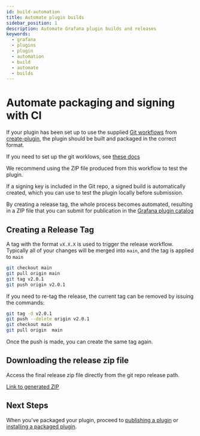 ```yaml
---
id: build-automation
title: Automate plugin builds
sidebar_position: 1
description: Automate Grafana plugin builds and releases
keywords:
  - grafana
  - plugins
  - plugin
  - automation
  - build
  - automate
  - builds
---
```


# Automate packaging and signing with CI

If your plugin has been set up to use the supplied [Git workflows](../create-a-plugin/develop-a-plugin/set-up-github-workflows.md) from [create-plugin](../get-started/get-started.mdx),
the plugin should be built and packaged in the correct format.

If you need to set up the git worklows, see [these docs](https://github.com/grafana/plugin-actions/blob/main/build-plugin/README.md)

We recommend using the ZIP file produced from this workflow to test the plugin.

If a signing key is included in the Git repo, a signed build is automatically created, which you can use to test the plugin locally before submission.

By creating a release tag, the whole process becomes automated, resulting in a ZIP file that you can submit for publication in the [Grafana plugin catalog](https://grafana.com/plugins)

## Creating a Release Tag

A tag with the format `vX.X.X` is used to trigger the release workflow. Typically all of your changes will be merged into `main`, and the tag is applied to `main`

```BASH
git checkout main
git pull origin main
git tag v2.0.1
git push origin v2.0.1
```

If you need to re-tag the release, the current tag can be removed by issuing the commands:

```BASH
git tag -d v2.0.1
git push --delete origin v2.0.1
git checkout main
git pull origin  main
```

Once the push is made, you can create the same tag again.

## Downloading the release zip file

Access the final release zip file directly from the git repo release path.

[Link to generated ZIP](https://github.com/briangann/grafana-gauge-panel/releases/download/v2.0.1/briangann-gauge-panel-2.0.1.zip)

## Next Steps

When you've packaged your plugin, proceed to [publishing a plugin](./publish-or-update-a-plugin.md) or [installing a packaged plugin](https://grafana.com/docs/grafana/latest/administration/plugin-management/#install-a-packaged-plugin).
